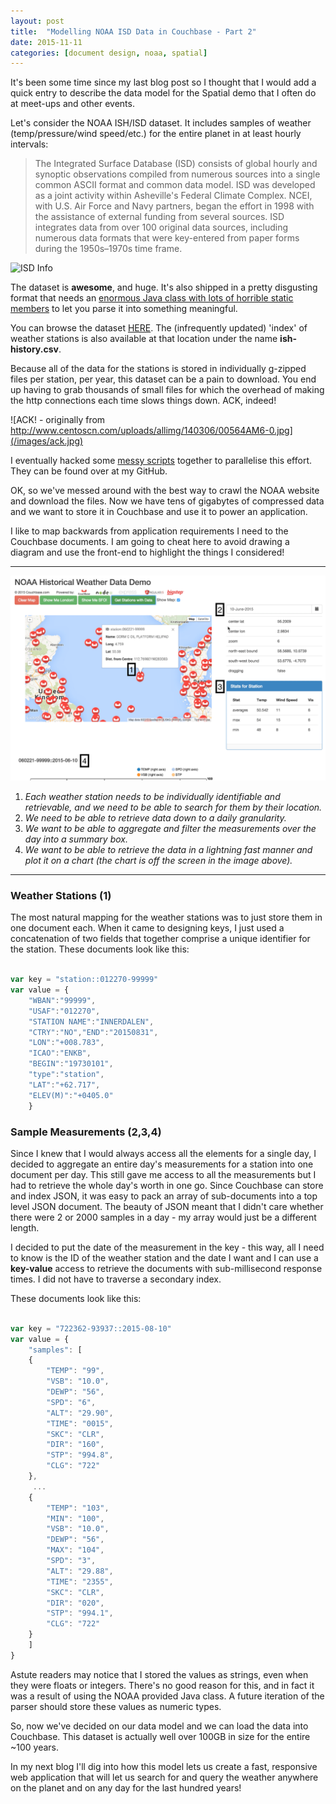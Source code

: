 ```yaml
---
layout: post
title:  "Modelling NOAA ISD Data in Couchbase - Part 2"
date: 2015-11-11
categories: [document design, noaa, spatial]
---
```


It's been some time since my last blog post so I thought that I would add a quick entry to describe the data model for the Spatial demo that I often do at meet-ups and other events.

Let's consider the NOAA ISH/ISD dataset. It includes samples of weather (temp/pressure/wind speed/etc.) for the entire planet in at least hourly intervals: 

> The Integrated Surface Database (ISD) consists of global hourly and synoptic observations compiled from numerous sources into a single common ASCII format and common data model. ISD was developed as a joint activity within Asheville's Federal Climate Complex. NCEI, with U.S. Air Force and Navy partners, began the effort in 1998 with the assistance of external funding from several sources. ISD integrates data from over 100 original data sources, including numerous data formats that were key-entered from paper forms during the 1950s–1970s time frame.

![ISD Info](https://www.ncdc.noaa.gov/sites/default/files/Integrated-Surface-Database-Stations-Over-Time-Chart.jpg)

The dataset is **awesome**, and huge. It's also shipped in a pretty disgusting format that needs an [enormous Java class with lots of horrible static members](http://www1.ncdc.noaa.gov/pub/data/noaa/ishJava.java) to let you parse it into something meaningful.

You can browse the dataset [HERE](http://www1.ncdc.noaa.gov/pub/data/noaa/). The (infrequently updated) 'index' of weather stations is also available at that location under the name **ish-history.csv**. 

Because all of the data for the stations is stored in individually g-zipped files per station, per year, this dataset can be a pain to download. You end up having to grab thousands of small files for which the overhead of making the http connections each time slows things down. ACK, indeed!

![ACK! - originally from http://www.centoscn.com/uploads/allimg/140306/00564AM6-0.jpg](/images/ack.jpg)

I eventually hacked some [messy scripts](https://github.com/SimonLeigh/couchbaseNoaaLoader) together to parallelise this effort. They can be found over at my GitHub.

OK, so we've messed around with the best way to crawl the NOAA website and download the files. Now we have tens of gigabytes of compressed data and we want to store it in Couchbase and use it to power an application.

I like to map backwards from application requirements I need to the Couchbase documents. I am going to cheat here to avoid drawing a diagram and use the front-end to highlight the things I considered!

---

![NOAA Data Frontend](/images/noaa-frontend.png)

1. _Each weather station needs to be individually identifiable and retrievable, and we need to be able to search for them by their location._
2. _We need to be able to retrieve data down to a daily granularity._
3. _We want to be able to aggregate and filter the measurements over the day into a summary box._
4. _We want to be able to retrieve the data in a lightning fast manner and plot it on a chart (the chart is off the screen in the image above)._

---


### Weather Stations (1)

The most natural mapping for the weather stations was to just store them in one document each. When it came to designing keys, I just used a concatenation of two fields that together comprise a unique identifier for the station. These documents look like this:

```javascript

var key = "station::012270-99999"
var value = {
	"WBAN":"99999",
	"USAF":"012270",
	"STATION NAME":"INNERDALEN",
	"CTRY":"NO","END":"20150831",
	"LON":"+008.783",
	"ICAO":"ENKB",
	"BEGIN":"19730101",
	"type":"station",
	"LAT":"+62.717",
	"ELEV(M)":"+0405.0"
	}
```

### Sample Measurements (2,3,4)

Since I knew that I would always access all the elements for a single day, I decided to aggregate an entire day's measurements for a station into one document per day. This still gave me access to all the measurements but I had to retrieve the whole day's worth in one go. Since Couchbase can store and index JSON, it was easy to pack an array of sub-documents into a top level JSON document. The beauty of JSON meant that I didn't care whether there were 2 or 2000 samples in a day - my array would just be a different length. 

I decided to put the date of the measurement in the key - this way, all I need to know is the ID of the weather station and the date I want and I can use a **key-value** access to retrieve the documents with sub-millisecond response times. I did not have to traverse a secondary index.

These documents look like this:

```javascript

var key = "722362-93937::2015-08-10"
var value = {
    "samples": [
    {
        "TEMP": "99",
        "VSB": "10.0",
        "DEWP": "56",
        "SPD": "6",
        "ALT": "29.90",
        "TIME": "0015",
        "SKC": "CLR",
        "DIR": "160",
        "STP": "994.8",
        "CLG": "722"
    },
     ...
    {
        "TEMP": "103",
        "MIN": "100",
        "VSB": "10.0",
        "DEWP": "56",
        "MAX": "104",
        "SPD": "3",
        "ALT": "29.88",
        "TIME": "2355",
        "SKC": "CLR",
        "DIR": "020",
        "STP": "994.1",
        "CLG": "722"
    }
    ]
}

```

Astute readers may notice that I stored the values as strings, even when they were floats or integers. There's no good reason for this, and in fact it was a result of using the NOAA provided Java class. A future iteration of the parser should store these values as numeric types.

So, now we've decided on our data model and we can load the data into Couchbase. This dataset is actually well over 100GB in size for the entire ~100 years.

In my next blog I'll dig into how this model lets us create a fast, responsive web application that will let us search for and query the weather anywhere on the planet and on any day for the last hundred years!

